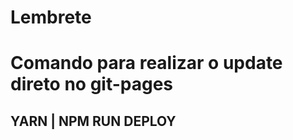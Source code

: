 # Lembrete
<h1>Comando para realizar o update direto no git-pages</h1>
<h2>YARN | NPM RUN DEPLOY</h2>

